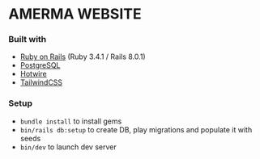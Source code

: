 # AMERMA WEBSITE

### Built with
* [Ruby on Rails](https://rubyonrails.org/) (Ruby 3.4.1 / Rails 8.0.1)
* [PostgreSQL](https://www.postgresql.org/)
* [Hotwire](https://hotwired.dev/)
* [TailwindCSS](https://tailwindcss.com/)

### Setup
* `bundle install` to install gems
* `bin/rails db:setup` to create DB, play migrations and populate it with seeds
* `bin/dev` to launch dev server